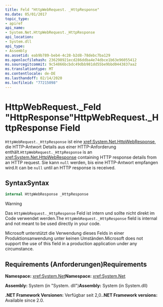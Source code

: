 ```yaml
---
title: Feld "HttpWebRequest. _HttpResponse"
ms.date: 05/01/2017
topic_type:
- apiref
api_name:
- System.Net.HttpWebRequest._HttpResponse
api_location:
- System.dll
api_type:
- Assembly
ms.assetid: eab9b789-beb4-4c28-b2d8-78debc7ba129
ms.openlocfilehash: 236298921ecd286ddba4e74dbce1b63e96055412
ms.sourcegitcommit: 9c54866bcbdc49dbb981dd55be9bbd0443837aa2
ms.translationtype: MT
ms.contentlocale: de-DE
ms.lasthandoff: 02/14/2020
ms.locfileid: "77215098"
---
```

# <a name="httpwebrequest_httpresponse-field"></a><span data-ttu-id="8ccc6-102">HttpWebRequest.\_Feld "HttpResponse"</span><span class="sxs-lookup"><span data-stu-id="8ccc6-102">HttpWebRequest.\_HttpResponse Field</span></span>

<span data-ttu-id="8ccc6-103">`HttpWebRequest._HttpResponse` ist eine <xref:System.Net.HttpWebResponse>, die HTTP-Antwort Details aus einer HTTP-Anforderung enthält.</span><span class="sxs-lookup"><span data-stu-id="8ccc6-103">`HttpWebRequest._HttpResponse` is an <xref:System.Net.HttpWebResponse> containing HTTP response details from an HTTP request.</span></span> <span data-ttu-id="8ccc6-104">Sie kann `null` werden, bis eine HTTP-Antwort empfangen wird.</span><span class="sxs-lookup"><span data-stu-id="8ccc6-104">It can be `null` until an HTTP response is received.</span></span>

## <a name="syntax"></a><span data-ttu-id="8ccc6-105">Syntax</span><span class="sxs-lookup"><span data-stu-id="8ccc6-105">Syntax</span></span>
  
```csharp  
internal HttpWebResponse _HttpResponse
```

> [!WARNING]
> <span data-ttu-id="8ccc6-106">Das `HttpWebRequest._HttpResponse` Feld ist intern und sollte nicht direkt im Code verwendet werden.</span><span class="sxs-lookup"><span data-stu-id="8ccc6-106">The `HttpWebRequest._HttpResponse` field is internal and not meant to be used directly in your code.</span></span>
> 
> <span data-ttu-id="8ccc6-107">Microsoft unterstützt die Verwendung dieses Felds in einer Produktionsanwendung unter keinen Umständen.</span><span class="sxs-lookup"><span data-stu-id="8ccc6-107">Microsoft does not support the use of this field in a production application under any circumstance.</span></span>

## <a name="requirements"></a><span data-ttu-id="8ccc6-108">Requirements (Anforderungen)</span><span class="sxs-lookup"><span data-stu-id="8ccc6-108">Requirements</span></span>

<span data-ttu-id="8ccc6-109">**Namespace:** <xref:System.Net></span><span class="sxs-lookup"><span data-stu-id="8ccc6-109">**Namespace:** <xref:System.Net></span></span>

<span data-ttu-id="8ccc6-110">**Assembly:** System (in "System. dll")</span><span class="sxs-lookup"><span data-stu-id="8ccc6-110">**Assembly:** System (in System.dll)</span></span>

<span data-ttu-id="8ccc6-111">**.NET Framework Versionen:** Verfügbar seit 2,0.</span><span class="sxs-lookup"><span data-stu-id="8ccc6-111">**.NET Framework versions:** Available since 2.0.</span></span>
